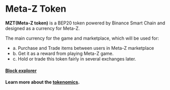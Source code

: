 # Meta-Z Token

**MZT(Meta-Z token)** is a BEP20 token powered by Binance Smart Chain and designed as a currency for Meta-Z.&#x20;

The main currency for the game and marketplace, which will be used for:&#x20;

* a. Purchase and Trade items between users in Meta-Z marketplace
* b. Get it as a reward from playing Meta-Z game.&#x20;
* c. Hold or trade this token fairly in several exchanges later.

#### [Block explorer](https://bscscan.com/token/0x5ef6b5abaa7e9b75fa4daebf0fc722f9aff12b40)

#### Learn more about the [tokenomics](../economy/tokenomics.md).
